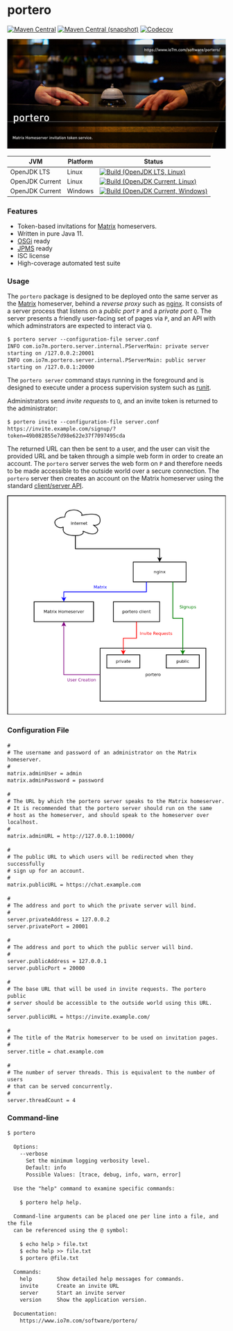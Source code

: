 portero
===

[![Maven Central](https://img.shields.io/maven-central/v/com.io7m.portero/com.io7m.portero.svg?style=flat-square)](http://search.maven.org/#search%7Cga%7C1%7Cg%3A%22com.io7m.portero%22)
[![Maven Central (snapshot)](https://img.shields.io/nexus/s/https/oss.sonatype.org/com.io7m.portero/com.io7m.portero.svg?style=flat-square)](https://oss.sonatype.org/content/repositories/snapshots/com/io7m/portero/)
[![Codecov](https://img.shields.io/codecov/c/github/io7m/portero.svg?style=flat-square)](https://codecov.io/gh/io7m/portero)

![portero](./src/site/resources/portero.jpg?raw=true)

| JVM             | Platform | Status |
|-----------------|----------|--------|
| OpenJDK LTS     | Linux    | [![Build (OpenJDK LTS, Linux)](https://img.shields.io/github/workflow/status/io7m/portero/main-openjdk_lts-linux)](https://github.com/io7m/portero/actions?query=workflow%3Amain-openjdk_lts-linux) |
| OpenJDK Current | Linux    | [![Build (OpenJDK Current, Linux)](https://img.shields.io/github/workflow/status/io7m/portero/main-openjdk_current-linux)](https://github.com/io7m/portero/actions?query=workflow%3Amain-openjdk_current-linux)
| OpenJDK Current | Windows  | [![Build (OpenJDK Current, Windows)](https://img.shields.io/github/workflow/status/io7m/portero/main-openjdk_current-windows)](https://github.com/io7m/portero/actions?query=workflow%3Amain-openjdk_current-windows)

### Features

  * Token-based invitations for [Matrix](https://matrix.org/) homeservers.
  * Written in pure Java 11.
  * [OSGi](https://www.osgi.org/) ready
  * [JPMS](https://en.wikipedia.org/wiki/Java_Platform_Module_System) ready
  * ISC license
  * High-coverage automated test suite

### Usage

The `portero` package is designed to be deployed onto the same server as
the [Matrix](https://matrix.org/) homeserver, behind a _reverse proxy_ such
as [nginx](https://nginx.org/). It consists of a server process that listens
on a _public port_ `P` and a _private port_ `Q`. The server presents a friendly
user-facing set of pages via `P`, and an API with which adminstrators are
expected to interact via `Q`.

```
$ portero server --configuration-file server.conf
INFO com.io7m.portero.server.internal.PServerMain: private server starting on /127.0.0.2:20001
INFO com.io7m.portero.server.internal.PServerMain: public server starting on /127.0.0.1:20000
```

The `portero server` command stays running in the foreground and is designed
to execute under a process supervision system such as [runit](http://smarden.org/runit/).

Administrators send _invite requests_ to `Q`, and an invite token is returned
to the administrator:

```
$ portero invite --configuration-file server.conf
https://invite.example.com/signup/?token=49b082855e7d98e622e37f7097495cda
```

The returned URL can then be sent to a user, and the user can visit the
provided URL and be taken through a simple web form in order to create
an account. The `portero` server serves the web form on `P` and therefore
needs to be made accessible to the outside world over a secure connection.
The `portero` server then creates an account on the Matrix homeserver using
the standard [client/server API](https://matrix.org/docs/spec/client_server/r0.6.1).

[![Architecture](src/site/resources/arch.png)](src/site/resources/arch.png)

### Configuration File

```
#
# The username and password of an administrator on the Matrix homeserver.
#
matrix.adminUser = admin
matrix.adminPassword = password

#
# The URL by which the portero server speaks to the Matrix homeserver.
# It is recommended that the portero server should run on the same
# host as the homeserver, and should speak to the homeserver over localhost.
#
matrix.adminURL = http://127.0.0.1:10000/

#
# The public URL to which users will be redirected when they successfully
# sign up for an account.
#
matrix.publicURL = https://chat.example.com

#
# The address and port to which the private server will bind.
#
server.privateAddress = 127.0.0.2
server.privatePort = 20001

#
# The address and port to which the public server will bind.
#
server.publicAddress = 127.0.0.1
server.publicPort = 20000

#
# The base URL that will be used in invite requests. The portero public
# server should be accessible to the outside world using this URL.
#
server.publicURL = https://invite.example.com/

#
# The title of the Matrix homeserver to be used on invitation pages.
#
server.title = chat.example.com

#
# The number of server threads. This is equivalent to the number of users
# that can be served concurrently.
#
server.threadCount = 4
```

### Command-line

```
$ portero

  Options:
    --verbose
      Set the minimum logging verbosity level.
      Default: info
      Possible Values: [trace, debug, info, warn, error]

  Use the "help" command to examine specific commands:

    $ portero help help.

  Command-line arguments can be placed one per line into a file, and the file
  can be referenced using the @ symbol:

    $ echo help > file.txt
    $ echo help >> file.txt
    $ portero @file.txt

  Commands:
    help        Show detailed help messages for commands.
    invite      Create an invite URL
    server      Start an invite server
    version     Show the application version.

  Documentation:
    https://www.io7m.com/software/portero/
```

